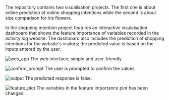 The repository contains two visualisation projects. The first one is about online prediction of online shopping intentions while the second is about size comparison for iris flowers.

In the shopping intention project features an interactive visulaisation dashboard that shows the feature importance of variables recorded in the activity log website. The dashboard also includes the prediction of shopping intentions for the website's visitors; the predicted value is based on the inputs entered by the user. 

![web_app](https://github.com/user-attachments/assets/cff1672c-f61e-4aa6-9db0-f9bf50d503ef)
The web interface; simple and user-friendly

![confirm_prompt](https://github.com/user-attachments/assets/e18494a6-79c2-4e87-aaf9-88e408b2430b)
The user is prompted to confirm the values

![output](https://github.com/user-attachments/assets/cfde1093-f7f3-4afc-b30a-26445ea43383)
The predicted response is false. 

![feature_plot](https://github.com/user-attachments/assets/d7391d8a-9afb-4263-b3f8-9c0fdd7fe04b)
The variables in the feature importance plot has been changed
